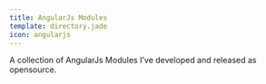 ```yaml
---
title: AngularJs Modules
template: directory.jade
icon: angularjs
---
```


A collection of AngularJs Modules I've developed and released as opensource.